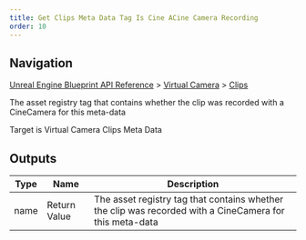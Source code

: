 ```yaml
---
title: Get Clips Meta Data Tag Is Cine ACine Camera Recording
order: 10
---
```

## Navigation

[Unreal Engine Blueprint API Reference](https://dev.epicgames.com/documentation/en-us/unreal-engine/BlueprintAPI) > [Virtual Camera](https://dev.epicgames.com/documentation/en-us/unreal-engine/BlueprintAPI/VirtualCamera_1) > [Clips](https://dev.epicgames.com/documentation/en-us/unreal-engine/BlueprintAPI/VirtualCamera_1/Clips)

The asset registry tag that contains whether the clip was recorded with a CineCamera for this meta-data

Target is Virtual Camera Clips Meta Data

## Outputs

| Type | Name | Description |
| --- | --- | --- |
| name | Return Value | The asset registry tag that contains whether the clip was recorded with a CineCamera for this meta-data |
